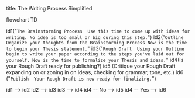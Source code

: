 title: The Writing Process Simplified

flowchart TD

  id1("`The Brainstorming Process  Use this time to come up with ideas for writing. No idea is too small or big during this step.`")
  id2("`Outline  Organize your thoughts from the Brainstorming Process Now is the time to begin your Thesis statement.`"
  id3("`Rough Draft  Using your Outline begin to write your paper according to the steps you've laid out for yourself. Now is the time to formalize your Thesis and ideas.`"
  id4(Is your Rough Draft ready for publishing?)
  id5 (Critique your Rough Draft expanding on or zoning in on ideas, checking for grammar, tone, etc.)
  id6 ("`Publish  Your Rough Draft is now ready for finalizing.`")

id1 --> id2
id2 --> id3
id3 --> id4
id4 -- No --> id5
id4 -- Yes --> id6
